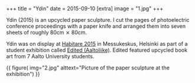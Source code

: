 +++
title = "Ydin"
date = 2015-09-10
[extra]
image = "1.jpg"
+++

Ydin (2015) is an upcycled paper sculpture. I cut the pages of photoelectric conference proceedings with a paper knife and arranged them into seven sheets of roughly 80cm ⨯ 80cm.

Ydin was on display at [Habitare 2015](https://habitare.messukeskus.com/) in Messukeskus, Helsinki as part of a student exhibition called [Edited (Aaltoliike)](@/events/2015-edited/index.md). Edited featured upcycled book art from 7 Aalto University students.

{{
    figure(
        img="2.jpg"
        alttext="Picture of the paper sculpture at the exhibition")
}}
